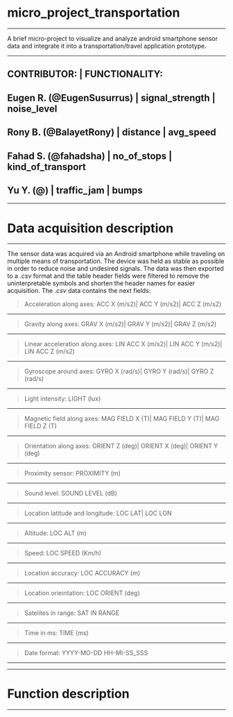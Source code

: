 # micro_project_transportation
****************************************************************************************************************************************
A brief micro-project to visualize and analyze android smartphone sensor data and  integrate it into a transportation/travel application prototype.
****************************************************************************************************************************************
CONTRIBUTOR:                 |       FUNCTIONALITY:
-----------------------------------------------------
Eugen R. (@EugenSusurrus)    |       signal_strength
                             |       noise_level
-----------------------------------------------------
Rony B.  (@BalayetRony)      |       distance
                             |       avg_speed
-----------------------------------------------------
Fahad S. (@fahadsha)         |       no_of_stops
                             |       kind_of_transport
-----------------------------------------------------
Yu Y.    (@)                 |       traffic_jam
                             |       bumps
-----------------------------------------------------
****************************************************************************************************************************************
# Data acquisition description
****************************************************************************************************************************************
The sensor data was acquired via an Android smartphone while traveling on multiple means of transportation. The device was held as stable as possible in order to reduce noise and undesired signals. The data was then exported to a *.csv* format and the table header fields were filtered to remove the uninterpretable symbols and shorten the header names for easier 
acquisition. The *.csv* data contains the next fields:

>Acceleration along axes:           ACC X (m/s2)|	ACC Y (m/s2)|	ACC Z (m/s2)
-----------------------------------------------------------------------------------------
>Gravity along axes:                GRAV X (m/s2)|	GRAV Y (m/s2)|	GRAV Z (m/s2)
-----------------------------------------------------------------------------------------
>Linear acceleration along axes:    LIN ACC X (m/s2)|	LIN ACC Y (m/s2)|	LIN ACC Z (m/s2)
-----------------------------------------------------------------------------------------
>Gyroscope around axes:             GYRO X (rad/s)|	GYRO Y (rad/s)|	GYRO Z (rad/s)
-----------------------------------------------------------------------------------------
>Light intensity:                   LIGHT (lux)
-----------------------------------------------------------------------------------------
>Magnetic field along axes:         MAG FIELD X (T)| MAG FIELD Y (T)|	MAG FIELD Z (T)
-----------------------------------------------------------------------------------------
>Orientation along axes:            ORIENT Z (deg)|	ORIENT X (deg)|	ORIENT Y (deg)
-----------------------------------------------------------------------------------------
>Proximity sensor:                  PROXIMITY (m)
-----------------------------------------------------------------------------------------
>Sound level:                       SOUND LEVEL (dB)
-----------------------------------------------------------------------------------------
>Location latitude and longitude:   LOC LAT| LOC LON	
-----------------------------------------------------------------------------------------
>Altitude:                          LOC ALT (m)
-----------------------------------------------------------------------------------------
>Speed:                             LOC SPEED (Km/h)	
-----------------------------------------------------------------------------------------
>Location accuracy:                 LOC ACCURACY (m)
-----------------------------------------------------------------------------------------
>Location orieintation:             LOC ORIENT (deg)
-----------------------------------------------------------------------------------------
>Satelites in range:                SAT IN RANGE
-----------------------------------------------------------------------------------------
>Time in ms:                        TIME (ms)
-----------------------------------------------------------------------------------------
>Date format:                       YYYY-MO-DD HH-MI-SS_SSS
-----------------------------------------------------------------------------------------
****************************************************************************************************************************************
# Function description
****************************************************************************************************************************************

